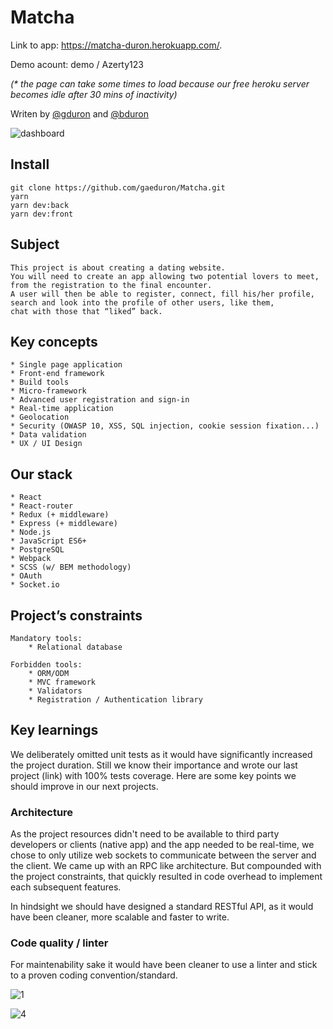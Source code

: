 
# Matcha
 Link to app: https://matcha-duron.herokuapp.com/.
 
 Demo acount: demo / Azerty123

_(* the page can take some times to load because our free heroku server becomes idle after 30 mins of inactivity)_

Writen by [@gduron](https://github.com/gaeduron) and [@bduron](https://github.com/bduron) 

![dashboard](https://preview.ibb.co/f36Dh7/Capture_d_e_cran_2018_03_25_a_22_13_13.png)

## Install
	git clone https://github.com/gaeduron/Matcha.git 
	yarn  
	yarn dev:back
	yarn dev:front

## Subject 
	This project is about creating a dating website. 
	You will need to create an app allowing two potential lovers to meet, 
	from the registration to the final encounter. 
	A user will then be able to register, connect, fill his/her profile, 
	search and look into the profile of other users, like them, 
	chat with those that “liked” back.

## Key concepts 
	* Single page application
	* Front-end framework
	* Build tools
	* Micro-framework 
	* Advanced user registration and sign-in
	* Real-time application
	* Geolocation 
	* Security (OWASP 10, XSS, SQL injection, cookie session fixation...) 
	* Data validation
	* UX / UI Design 

## Our stack 
	* React 
	* React-router
	* Redux (+ middleware)
	* Express (+ middleware)
	* Node.js
	* JavaScript ES6+
	* PostgreSQL
	* Webpack
	* SCSS (w/ BEM methodology)
 	* OAuth
	* Socket.io  


## Project’s constraints 

	Mandatory tools: 
		* Relational database 

	Forbidden tools:
		* ORM/ODM
		* MVC framework
		* Validators 
		* Registration / Authentication library 


## Key learnings  

We deliberately omitted unit tests as it would have significantly increased the project duration. 
Still we know their importance and wrote our last project (link) with 100% tests coverage. 
Here are some key points we should improve in our next projects. 

### Architecture 
As the project resources didn't need to be available to third party developers or clients (native app) and the app needed to be real-time, we chose to only utilize web sockets to communicate between the server and the client. We came up with an RPC like architecture. But compounded with the project constraints, that quickly resulted in code overhead to implement each subsequent features. 

In hindsight we should have designed a standard RESTful API, as it would have been cleaner, more scalable and faster to write. 

### Code quality / linter
For maintenability sake it would have been cleaner to use a linter and stick to a proven coding convention/standard.

![1](https://preview.ibb.co/ka6X9n/Capture_d_e_cran_2018_03_25_a_21_54_37.png)

![4](https://preview.ibb.co/cgoC9n/Capture_d_e_cran_2018_03_25_a_21_51_42.png)
